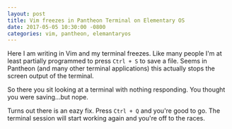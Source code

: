 ```yaml
---
layout: post
title: Vim freezes in Pantheon Terminal on Elementary OS
date: 2017-05-05 10:30:00 -0800
categories: vim, pantheon, elemantaryos
---
```


Here I am writing in Vim and my terminal freezes. Like many people I'm at least
partially programmed to press `Ctrl + S` to save a file. Seems in Pantheon (and
many other terminal applications) this actually stops the screen output of the
terminal.

So there you sit looking at a terminal with nothing responding. You thought you
were saving...but nope.

Turns out there is an eazy fix. Press `Ctrl + Q` and you're good to go. The
terminal session will start working again and you're off to the races.

